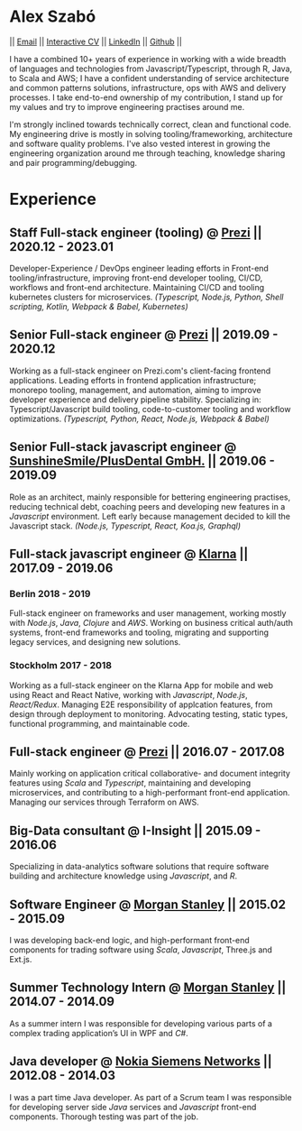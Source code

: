 # Alex Szabó

||
[Email](mailto:delanni.alex@gmail.com)
||
[Interactive CV](https://delanni.github.io/cv?src=md)
||
[LinkedIn](https://www.linkedin.com/in/alxszabo)
||
[Github](https://github.com/delanni)
||

I have a combined 10+ years of experience in working with a wide breadth of languages and technologies from Javascript/Typescript, through R, Java, to Scala and AWS; I have a confident understanding of service architecture and common patterns solutions, infrastructure, ops with AWS and delivery processes. I take end-to-end ownership of my contribution, I stand up for my values and try to improve engineering practises around me.

I'm strongly inclined towards technically correct, clean and functional code. My engineering drive is mostly in solving tooling/frameworking, architecture and software quality problems. I've also vested interest in growing the engineering organization around me through teaching, knowledge sharing and pair programming/debugging.

# Experience

## Staff Full-stack engineer (tooling) @ [Prezi](https://prezi.com/) || 2020.12 - 2023.01

Developer-Experience / DevOps engineer leading efforts in Front-end tooling/infrastructure, improving front-end developer tooling, CI/CD, workflows and front-end architecture. Maintaining CI/CD and tooling kubernetes clusters for microservices.
_(Typescript, Node.js, Python, Shell scripting, Kotlin, Webpack & Babel, Kubernetes)_

## Senior Full-stack engineer @ [Prezi](https://prezi.com/) || 2019.09 - 2020.12

Working as a full-stack engineer on Prezi.com's client-facing frontend applications.
Leading efforts in frontend application infrastructure; monorepo tooling, management, and automation, aiming to improve developer experience and delivery pipeline stability.
Specializing in: Typescript/Javascript build tooling, code-to-customer tooling and workflow optimizations.
_(Typescript, Python, React, Node.js, Webpack & Babel)_

## Senior Full-stack javascript engineer @ [SunshineSmile/PlusDental GmbH.](https://plusdental.de/) || 2019.06 - 2019.09

Role as an architect, mainly responsible for bettering engineering practises, reducing technical debt, coaching peers and developing new features in a _Javascript_ environment. Left early because management decided to kill the Javascript stack.
_(Node.js, Typescript, React, Koa.js, Graphql)_

## Full-stack javascript engineer @ [Klarna](https://klarna.com) || 2017.09 - 2019.06

### Berlin 2018 - 2019

Full-stack engineer on frameworks and user management, working mostly with _Node.js_, _Java_, _Clojure_ and _AWS_. Working on business critical auth/auth systems, front-end frameworks and tooling, migrating and supporting legacy services, and designing new solutions.

### Stockholm 2017 - 2018

Working as a full-stack engineer on the Klarna App for mobile and web using React and React Native, working with _Javascript_, _Node.js_, _React/Redux_. Managing E2E responsibility of applcation features, from design through deployment to monitoring. Advocating testing, static types, functional programming, and maintainable code.

## Full-stack engineer @ [Prezi](https://prezi.com) || 2016.07 - 2017.08

Mainly working on application critical collaborative- and document integrity features using _Scala_ and _Typescript_, maintaining and developing microservices, and contributing to a high-performant front-end application. Managing our services through Terraform on AWS.

## Big-Data consultant @ I-Insight || 2015.09 - 2016.06

Specializing in data-analytics software solutions that require software building and architecture knowledge using _Javascript_, and _R_.

## Software Engineer @ [Morgan Stanley](https://www.morganstanley.com) || 2015.02 - 2015.09

I was developing back-end logic, and high-performant front-end components for trading software using _Scala_, _Javascript_, Three.js and Ext.js.

## Summer Technology Intern @ [Morgan Stanley](https://www.morganstanley.com) || 2014.07 - 2014.09

As a summer intern I was responsible for developing various parts of a complex trading application’s UI in WPF and _C#_.

## Java developer @ [Nokia Siemens Networks](https://networks.nokia.com) || 2012.08 - 2014.03

I was a part time Java developer. As part of a Scrum team I was responsible for developing server side _Java_ services and _Javascript_ front-end components. Thorough testing was part of the job.
